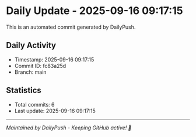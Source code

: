 # Daily Update - 2025-09-16 09:17:15

This is an automated commit generated by DailyPush.

## Daily Activity
- Timestamp: 2025-09-16 09:17:15
- Commit ID: fc83a25d
- Branch: main

## Statistics
- Total commits: 6
- Last update: 2025-09-16 09:17:15

---
*Maintained by DailyPush - Keeping GitHub active! 🚀*
